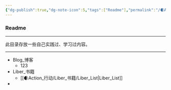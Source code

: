 ```yaml
---
{"dg-publish":true,"dg-note-icon":5,"tags":["Readme"],"permalink":"/🌒Action_行动/Action_readme/","dgPassFrontmatter":true,"noteIcon":5,"created":"2024-08-25T10:55:06.861+08:00","updated":"2024-09-01T09:13:30.896+08:00"}
---
```


### Readme
*** 
此目录存放一些自己实践过、学习过内容。
***
- Blog_博客
    - 123
- Liber_书籍
	- [[🌒Action_行动/Liber_书籍/Liber_List\|Liber_List]]
- 